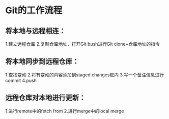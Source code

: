 ﻿# Git的工作流程
## 将本地与远程相连：
1.建立远程仓库
2.复制仓库地址，打开Git bush进行Git clone+仓库地址的指令
## 将本地同步到远程仓库：
1.查找变动
2.将有变动的内容添加到staged changes框内
3.写一个备注信息进行commit
4.push
## 远程仓库对本地进行更新：
1.进行remote中的fetch from
2.进行merge中的local merge
